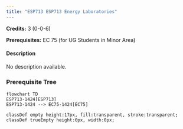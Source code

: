 ```yaml
---
title: "ESP713 ESP713 Energy Laboratories"
---
```

**Credits:** 3 (0-0-6)

**Prerequisites:** EC 75 (for UG Students in Minor Area)

#### Description
No description available.

### Prerequisite Tree

```mermaid
flowchart TD
ESP713-1424[ESP713]
ESP713-1424 --> EC75-1424[EC75]

classDef empty height:17px, fill:transparent, stroke:transparent;
classDef trueEmpty height:0px, width:0px;
```